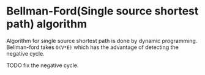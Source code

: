 
Bellman-Ford(Single source shortest path) algorithm
===================================================

Algorithm for single source shortest path is done by dynamic programming. Bellman-ford takes `O(V*E)` which
has the advantage of detecting the negative cycle.

TODO fix the negative cycle.

